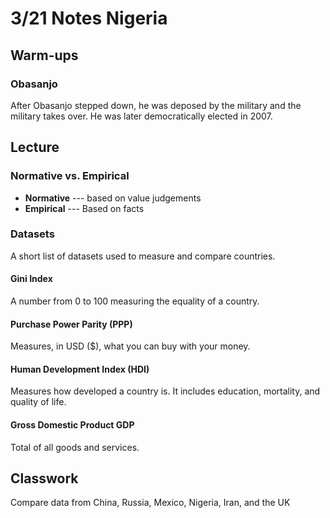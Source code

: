 # 3/21 Notes Nigeria
## Warm-ups
### Obasanjo
After Obasanjo stepped down, he was deposed by the military and the military takes over. He was later democratically elected in 2007.
## Lecture
### Normative vs. Empirical
 - **Normative** --- based on value judgements
 - **Empirical** --- Based on facts

### Datasets
A short list of datasets used to measure and compare countries.
#### Gini Index
A number from 0 to 100 measuring the equality of a country.

#### Purchase Power Parity (PPP)
Measures, in USD ($\$$), what you can buy with your money.

#### Human Development Index (HDI)
Measures how developed a country is. It includes education, mortality, and quality of life.

#### Gross Domestic Product GDP
Total of all goods and services.

## Classwork
Compare data from China, Russia, Mexico, Nigeria, Iran, and the UK

<!--stackedit_data:
eyJoaXN0b3J5IjpbLTE1OTM1MjkxMTldfQ==
-->